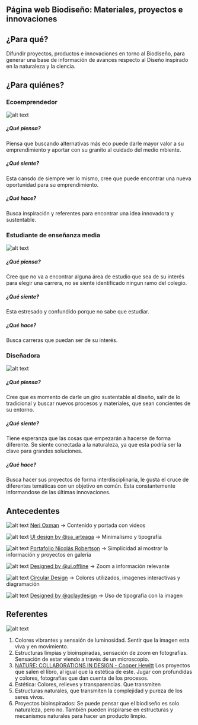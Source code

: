 ## Página web Biodiseño: Materiales, proyectos e innovaciones

## ¿Para qué?
Difundir proyectos, productos e innovaciones en torno al Biodiseño, para generar una base de información de avances respecto al Diseño inspirado en la naturaleza y la ciencia.

## ¿Para quiénes? 

### Ecoemprendedor
![alt text](https://github.com/dacorellana/Biodesign-web/blob/main/imagenes/ecoemprendedor.png "Ecoemprendedor")

##### ¿Qué piensa?
Piensa que buscando alternativas más eco puede darle mayor valor a su emprendimiento y aportar con su granito al cuidado del medio mbiente. 
##### ¿Qué siente?
Esta cansdo de siempre ver lo mismo, cree que puede encontrar una nueva oportunidad para su emprendimiento.
##### ¿Qué hace?
Busca inspiración y referentes para encontrar una idea innovadora y sustentable.


### Estudiante de enseñanza media
![alt text](https://github.com/dacorellana/Biodesign-web/blob/main/imagenes/estudiante.png "Estudiante")

##### ¿Qué piensa?
Cree que no va a encontrar alguna área de estudio que sea de su interés para elegir una carrera, no se siente identificado ningun ramo del colegio.
##### ¿Qué siente?
Esta estresado y confundido porque no sabe que estudiar.
##### ¿Qué hace?
Busca carreras que puedan ser de su interés.

### Diseñadora
![alt text](https://github.com/dacorellana/Biodesign-web/blob/main/imagenes/disenadora.png "Diseñadora")

##### ¿Qué piensa?
Cree que es momento de darle un giro sustentable al diseño, salir de lo tradicional y buscar nuevos procesos y materiales, que sean concientes de su entorno.
##### ¿Qué siente?
Tiene esperanza que las cosas que empezarán a hacerse de forma diferente. Se siente conectada a la naturaleza, ya que esta podría ser la clave para grandes soluciones.
##### ¿Qué hace?
Busca hacer sus proyectos de forma interdisciplinaria, le gusta el cruce de diferentes temáticas con un objetivo en común. Esta constantemente informandose de las últimas innovaciones.


## Antecedentes

![alt text](https://github.com/dacorellana/Biodesign-web/blob/main/imagenes/Neri-oxman.png "N. Oxman")
[Neri Oxman](https://oxman.com/)
→ Contenido y portada con videos


![alt text](https://github.com/dacorellana/Biodesign-web/blob/main/imagenes/sa_arteaga.png "sa_arteaga")
[UI design by @sa_arteaga](https://www.instagram.com/p/CM7dWuajRvA/)
→ Minimalismo y tipografía


![alt text](https://github.com/dacorellana/Biodesign-web/blob/main/imagenes/Robertson.png "N. Robertson")
[Portafolio Nicolás Robertson](https://nicolasrobertson.com/)
→ Simplicidad al mostrar la información y proyectos en galería


![alt text](https://github.com/dacorellana/Biodesign-web/blob/main/imagenes/ui.offline.png "ui.offline")
[Designed by @ui.offline](https://www.instagram.com/p/CMNCWVxA02r/)
→ Zoom a información relevante


![alt text](https://github.com/dacorellana/Biodesign-web/blob/main/imagenes/Circular.png "Circular Design")
[Circular Design](https://www.circulardesignguide.com/)
→ Colores utilizados, imagenes interactivas y diagramación


![alt text](https://github.com/dacorellana/Biodesign-web/blob/main/imagenes/qclaydesign.png "qclaydesign")
[Designed by @qclaydesign](https://www.instagram.com/p/CM9MOFjjxvg/)
→ Uso de tipografía con la imagen


## Referentes
![alt text](https://github.com/dacorellana/Biodesign-web/blob/main/imagenes/Moodboard-1.png "Moodboard")

1. Colores vibrantes y sensaión de luminosidad. Sentir que la imagen esta viva y en movimiento.
2. Estructuras limpias y bioinspiradas, sensación de zoom en fotografías. Sensación de estar viendo a través de un microscopio.
3. [NATURE: COLLABORATIONS IN DESIGN - Cooper Hewitt](https://www.cooperhewitt.org/publications/nature-collaborations-in-design/) Los proyectos que salen el libro, al igual que la estética de este. Jugar con profundidas y colores, fotografías que dan cuenta de los procesos.
4. Estética: Colores, relieves y transparencias. Que transmiten 
5. Estructuras naturales, que transmiten la complejidad y pureza de los seres vivos.
6. Proyectos bioinspirados: Se puede pensar que el biodiseño es solo naturaleza, pero no. También pueden inspirarse en estructuras y mecanismos naturales para hacer un producto limpio.

